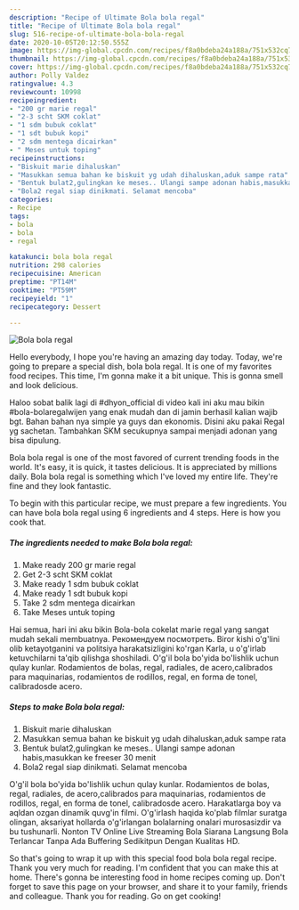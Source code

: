 ```yaml
---
description: "Recipe of Ultimate Bola bola regal"
title: "Recipe of Ultimate Bola bola regal"
slug: 516-recipe-of-ultimate-bola-bola-regal
date: 2020-10-05T20:12:50.555Z
image: https://img-global.cpcdn.com/recipes/f8a0bdeba24a188a/751x532cq70/bola-bola-regal-foto-resep-utama.jpg
thumbnail: https://img-global.cpcdn.com/recipes/f8a0bdeba24a188a/751x532cq70/bola-bola-regal-foto-resep-utama.jpg
cover: https://img-global.cpcdn.com/recipes/f8a0bdeba24a188a/751x532cq70/bola-bola-regal-foto-resep-utama.jpg
author: Polly Valdez
ratingvalue: 4.3
reviewcount: 10998
recipeingredient:
- "200 gr marie regal"
- "2-3 scht SKM coklat"
- "1 sdm bubuk coklat"
- "1 sdt bubuk kopi"
- "2 sdm mentega dicairkan"
- " Meses untuk toping"
recipeinstructions:
- "Biskuit marie dihaluskan"
- "Masukkan semua bahan ke biskuit yg udah dihaluskan,aduk sampe rata"
- "Bentuk bulat2,gulingkan ke meses.. Ulangi sampe adonan habis,masukkan ke freeser 30 menit"
- "Bola2 regal siap dinikmati. Selamat mencoba"
categories:
- Recipe
tags:
- bola
- bola
- regal

katakunci: bola bola regal 
nutrition: 298 calories
recipecuisine: American
preptime: "PT14M"
cooktime: "PT59M"
recipeyield: "1"
recipecategory: Dessert

---
```



![Bola bola regal](https://img-global.cpcdn.com/recipes/f8a0bdeba24a188a/751x532cq70/bola-bola-regal-foto-resep-utama.jpg)

Hello everybody, I hope you're having an amazing day today. Today, we're going to prepare a special dish, bola bola regal. It is one of my favorites food recipes. This time, I'm gonna make it a bit unique. This is gonna smell and look delicious.

Haloo sobat balik lagi di #dhyon_official di video kali ini aku mau bikin #bola-bolaregalwijen yang enak mudah dan di jamin berhasil kalian wajib bgt. Bahan bahan nya simple ya guys dan ekonomis. Disini aku pakai Regal yg sachetan. Tambahkan SKM secukupnya sampai menjadi adonan yang bisa dipulung.

Bola bola regal is one of the most favored of current trending foods in the world. It's easy, it is quick, it tastes delicious. It is appreciated by millions daily. Bola bola regal is something which I've loved my entire life. They're fine and they look fantastic.


To begin with this particular recipe, we must prepare a few ingredients. You can have bola bola regal using 6 ingredients and 4 steps. Here is how you cook that.

<!--inarticleads1-->

##### The ingredients needed to make Bola bola regal:

1. Make ready 200 gr marie regal
1. Get 2-3 scht SKM coklat
1. Make ready 1 sdm bubuk coklat
1. Make ready 1 sdt bubuk kopi
1. Take 2 sdm mentega dicairkan
1. Take  Meses untuk toping


Hai semua, hari ini aku bikin Bola-bola cokelat marie regal yang sangat mudah sekali membuatnya. Рекомендуем посмотреть. Biror kishi o&#39;g&#39;lini olib ketayotganini va politsiya harakatsizligini ko&#39;rgan Karla, u o&#39;g&#39;irlab ketuvchilarni ta&#39;qib qilishga shoshiladi. O&#39;g&#39;il bola bo&#39;yida bo&#39;lishlik uchun qulay kunlar. Rodamientos de bolas, regal, radiales, de acero,calibrados para maquinarias, rodamientos de rodillos, regal, en forma de tonel, calibradosde acero. 

<!--inarticleads2-->

##### Steps to make Bola bola regal:

1. Biskuit marie dihaluskan
1. Masukkan semua bahan ke biskuit yg udah dihaluskan,aduk sampe rata
1. Bentuk bulat2,gulingkan ke meses.. Ulangi sampe adonan habis,masukkan ke freeser 30 menit
1. Bola2 regal siap dinikmati. Selamat mencoba


O&#39;g&#39;il bola bo&#39;yida bo&#39;lishlik uchun qulay kunlar. Rodamientos de bolas, regal, radiales, de acero,calibrados para maquinarias, rodamientos de rodillos, regal, en forma de tonel, calibradosde acero. Harakatlarga boy va aqldan ozgan dinamik quvg&#39;in filmi. O&#39;g&#39;irlash haqida ko&#39;plab filmlar suratga olingan, aksariyat hollarda o&#39;g&#39;irlangan bolalarning onalari murosasizdir va bu tushunarli. Nonton TV Online Live Streaming Bola Siarana Langsung Bola Terlancar Tanpa Ada Buffering Sedikitpun Dengan Kualitas HD. 

So that's going to wrap it up with this special food bola bola regal recipe. Thank you very much for reading. I'm confident that you can make this at home. There's gonna be interesting food in home recipes coming up. Don't forget to save this page on your browser, and share it to your family, friends and colleague. Thank you for reading. Go on get cooking!
